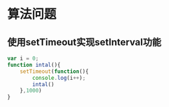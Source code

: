 # 算法问题

## 使用setTimeout实现setInterval功能

```js
var i = 0;
function intal(){
    setTimeout(function(){
        console.log(i++);
        intal()
    },1000)
}
```